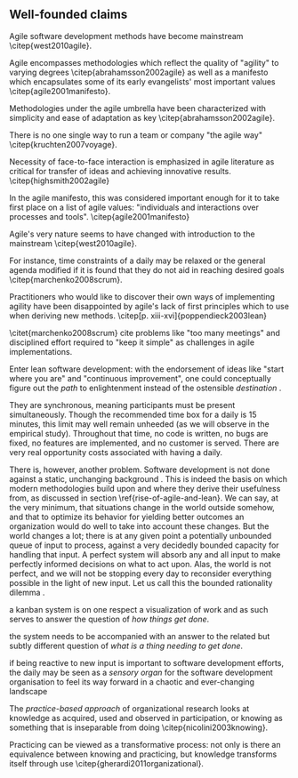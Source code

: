 
## Well-founded claims

Agile software development methods have become mainstream \citep{west2010agile}.

Agile encompasses methodologies which reflect the quality of "agility" to varying degrees \citep{abrahamsson2002agile} as well as a manifesto which encapsulates some of its early evangelists' most important values \citep{agile2001manifesto}.

Methodologies under the agile umbrella have been characterized with simplicity and ease of adaptation as key \citep{abrahamsson2002agile}.

There is no one single way to run a team or company "the agile way" \citep{kruchten2007voyage}.

Necessity of face-to-face interaction is emphasized in agile literature as critical for transfer of ideas and achieving innovative results. \citep{highsmith2002agile}

In the agile manifesto, this was considered important enough for it to take first place on a list of agile values: "individuals and interactions over processes and tools". \citep{agile2001manifesto}

Agile's very nature seems to have changed with introduction to the mainstream \citep{west2010agile}.

For instance, time constraints of a daily may be relaxed or the general agenda modified if it is found that they do not aid in reaching desired goals \citep{marchenko2008scrum}.

Practitioners who would like to discover their own ways of implementing agility have been disappointed by agile's lack of first principles which to use when deriving new methods. \citep[p. xiii-xvi]{poppendieck2003lean}

\citet{marchenko2008scrum} cite problems like "too many meetings" and disciplined effort required to "keep it simple" as challenges in agile implementations.

Enter lean software development: with the endorsement of ideas like "start where you are" and "continuous improvement", one could conceptually figure out the *path* to enlightenment instead of the ostensible *destination* <!-- FIXME: Love this line, but the end land a bit funny. -->.

They are synchronous, meaning participants must be present simultaneously. <!-- FIXME: What about location? --> Though the recommended time box for a daily is 15 minutes, this limit may well remain unheeded (as we will observe in the empirical study). Throughout that time, no code is written, no bugs are fixed, no features are implemented, and no customer is served. There are very real opportunity costs associated with having a daily.

<!-- FIXME: Mä en keksi mitä nää viimeiset kappaleet tuo tähän lisää. Jos sieltä pitää noukkai joku ajatus leanista niin nouki se sieltä seasta - introssa ei ole aikaa alkaa harhailla. -->

There is, however, another problem. Software development is not done against a static, unchanging background <!-- FIXME: Onko tämä kappale toistoa osiosta "capacity for reaction as the differentiator"? -->. This is indeed the basis on which modern methodologies build upon and where they derive their usefulness from, as discussed in section  \ref{rise-of-agile-and-lean}. We can say, at the very minimum, that situations change in the world outside somehow, and that to optimize its behavior for yielding better outcomes an organization would do well to take into account these changes. But the world changes a lot; there is at any given point a potentially unbounded queue of input to process, against a very decidedly bounded capacity for handling that input. A perfect system will absorb any and all input to make perfectly informed decisions on what to act upon. Alas, the world is not perfect, and we will not be stopping every day to reconsider everything possible in the light of new input. Let us call this the bounded rationality dilemma <!-- FIXME: Tätä sä et ainakaan keksinyt itse -> lähdeviite. Lisäksi kappalehan kuvaa juuri tätä -> aloita kappale tällä. -->.

a kanban system is on one respect a visualization of work and as such serves to answer the question of *how things get done*.

the system needs to be accompanied with an answer to the related but subtly different question of *what is a thing needing to get done*.

if being reactive to new input is important to software development efforts, the daily may be seen as a *sensory organ* for the software development organisation to feel its way forward in a chaotic and ever-changing landscape

<!-- FIXME: Sinänsä hyvä kohta problematisoida eli löytää se ongelma johon sä vastaat, mutta mä menisin ennemmin sitä kautta että pitäisi katsoa tarkemmin mitä oiekast ikentällöä tehdään, eteenkin tilanteissa missä ammattilaiset "mix and matchaa" aineksia laajemmista ammatillisista agile- ja lean-diskursseista. Tällainen problematisointi voisi myös johtaa sulavammin seuravan kappaleen practice-näkökulmaan: katsomme *käytäntöä* joak sijaitsee todellisessa maailmassa kaikkine sotkuineen -->

The *practice-based approach* of organizational research looks at knowledge as acquired, used and observed in participation, or knowing as something that is inseparable from doing \citep{nicolini2003knowing}.

Practicing can be viewed as a transformative process: not only is there an equivalence between knowing and practicing, but knowledge transforms itself through use \citep{gherardi2011organizational}.
